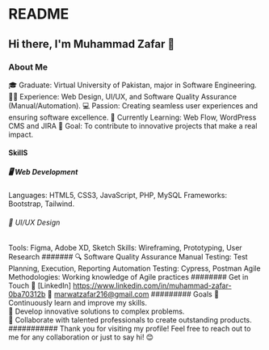 # README
##  Hi there, I'm Muhammad Zafar 👋
### About Me
🎓 Graduate: Virtual University of Pakistan, major in Software Engineering.
 🧑‍💻 Experience: Web Design, UI/UX, and Software Quality Assurance (Manual/Automation).
 💻 Passion: Creating seamless user experiences and ensuring software excellence.
 🌱 Currently Learning: Web Flow, WordPress CMS and JIRA 
 🎯 Goal: To contribute to innovative projects that make a real impact.
####  SkillS
#####  🖥️ Web Development
Languages: HTML5, CSS3, JavaScript, PHP, MySQL
Frameworks: Bootstrap, Tailwind.

######  🎨 UI/UX Design
Tools: Figma, Adobe XD, Sketch
Skills: Wireframing, Prototyping, User Research
#######  🔍 Software Quality Assurance
Manual Testing: Test Planning, Execution, Reporting
Automation Testing: Cypress, Postman
Agile Methodologies: Working knowledge of Agile practices
########  Get in Touch
 💼 [LinkedIn] https://www.linkedin.com/in/muhammad-zafar-0ba70312b
 📧 marwatzafar216@gmail.com
#########  Goals
🌟 Continuously learn and improve my skills.  
🚀 Develop innovative solutions to complex problems.  
🤝 Collaborate with talented professionals to create outstanding products.
########### Thank you for visiting my profile! Feel free to reach out to me for any collaboration or just to say hi! 😊
